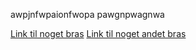 awpjnfwpaionfwopa
pawgnpwagnwa

[Link til noget bras](../../manifests/)
[Link til noget andet bras](../../README.md)
